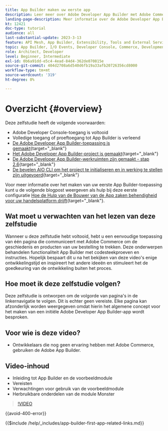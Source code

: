 ```yaml
---
title: App Builder maken uw eerste app
description: Leer meer over Adobe Developer App Builder met Adobe Commerce en maak uw eerste app.
landing-page-description: Meer informatie over de Adobe Developer App Builder die met Adobe Commerce wordt gebruikt en maak uw eerste app.
kt: 12421
doc-type: tutorial
audience: all
last-substantial-update: 2023-3-13
feature: API Mesh, App Builder, Extensibility, Tools and External Services, Backend Development
topic: App Builder, I/O Events, Developer Console, Commerce, Development, Integrations
role: Architect, Developer
level: Beginner, Intermediate
exl-id: 0b6a91dd-e5c4-4ead-84d4-362de070815e
source-git-commit: 404d2708a6d540d6fb19a33afb20726356cd8000
workflow-type: tm+mt
source-wordcount: '319'
ht-degree: 0%

---
```


# Overzicht {#overview}

Deze zelfstudie heeft de volgende voorwaarden:

* Adobe Developer Console-toegang is voltooid
* Volledige toegang of proeftoegang tot App Builder is verleend
* [De Adobe Developer App Builder-toepassing is gemaakt](https://developer.adobe.com/app-builder/docs/getting_started/first_app/){target="_blank"}
* [Het Adobe Developer App Builder-project is gemaakt](https://developer.adobe.com/console){target="_blank"}
* [De Adobe Developer App Builder-werkruimten zijn gemaakt - stap 2.6](https://developer.adobe.com/app-builder/docs/getting_started/first_app/#2-creating-a-new-project-on-developer-console){target="_blank"}
* [De bevelen AIO CLI om het project te initialiseren en in werking te stellen zijn uitgevoerd](https://developer.adobe.com/runtime){target="_blank"}

Voor meer informatie over het maken van uw eerste App Builder-toepassing kunt u de volgende blogpost weergeven als hulp bij deze eerste configuratie [Hoe de Hulp van de Bouwer van de App zaken behendigheid voor uw handelsplatform drijft](https://business.adobe.com/blog/how-to/how-app-builder-helps-you-implement-a-composable-commerce-strategy){target="_blank"}.

## Wat moet u verwachten van het lezen van deze zelfstudie

Wanneer u deze zelfstudie hebt voltooid, hebt u een eenvoudige toepassing van één pagina die communiceert met Adobe Commerce om de geschiedenis en producten van uw bestelling te trekken. Deze onderwerpen behandelen functionaliteit App Builder met codesteekproeven en instructies. Hopelijk bespaart dit u na het bekijken van deze video&#39;s enige ontwikkelingstijd en inspireert het andere ideeën en stimuleert het de goedkeuring van de ontwikkeling buiten het proces.

## Hoe moet ik deze zelfstudie volgen?

Deze zelfstudie is ontworpen om de volgorde van pagina&#39;s in de linkernavigatie te volgen. Dit is echter geen vereiste. Elke pagina kan afzonderlijk worden weergegeven omdat hierin het algemene concept voor het maken van een initiële Adobe Developer App Builder-app wordt besproken.

## Voor wie is deze video?

* Ontwikkelaars die nog geen ervaring hebben met Adobe Commerce, gebruiken de Adobe App Builder.

## Video-inhoud

* Inleiding tot App Builder en de voorbeeldmodule
* Vereisten
* Verwachtingen voor gebruik van de voorbeeldmodule
* Herbruikbare onderdelen van de module Monster

>[!VIDEO](https://video.tv.adobe.com/v/3416740?quality=12&learn=on)

{{avoid-400-error}}

{{$include /help/_includes/app-builder-first-app-related-links.md}}
